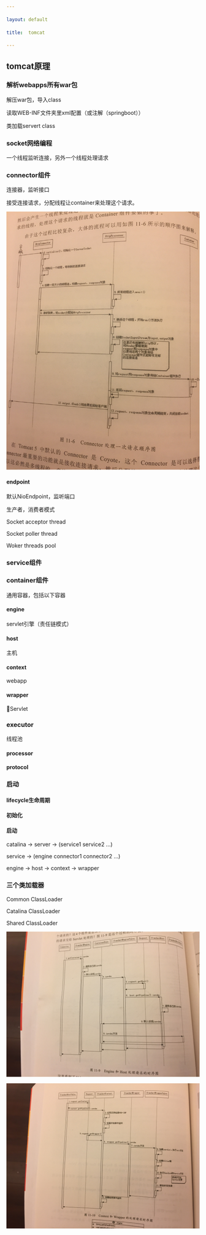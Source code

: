 ```yaml
---

layout: default

title:  tomcat

---
```


## tomcat原理

### 解析webapps所有war包
解压war包，导入class

读取WEB-INF文件夹里xml配置（或注解（springboot））

类加载servert class

### socket网络编程
一个线程监听连接，另外一个线程处理请求

### connector组件
连接器，监听接口

接受连接请求，分配线程让container来处理这个请求。

![](https://github.com/garydai/garydai.github.com/raw/master/_posts/pic/connector.jpeg)
#### endpoint
默认NioEndpoint，监听端口

生产者，消费者模式

Socket acceptor thread

Socket poller thread

Woker threads pool
#### 

### service组件

### container组件
通用容器，包括以下容器
#### engine
servlet引擎（责任链模式）
#### host
主机
#### context
webapp
#### wrapper
Servlet

### executor
线程池

#### processor

#### protocol

### 启动
#### lifecycle生命周期
#### 初始化
#### 启动
catalina -> server -> (service1 service2 ...)

service -> (engine connector1 connector2 ...)

engine -> host -> context -> wrapper

### 三个类加载器
Common ClassLoader

Catalina ClassLoader

Shared ClassLoader

![](https://github.com/garydai/garydai.github.com/raw/master/_posts/pic/tomcat-engine.jpeg)


![](https://github.com/garydai/garydai.github.com/raw/master/_posts/pic/tomcat-context.jpeg)

